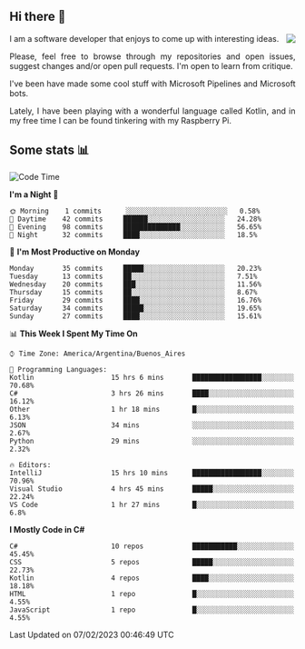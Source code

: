 ## Hi there :slightly_smiling_face:

<img src="https://github-readme-stats.vercel.app/api?username=victorgrycuk&show_icons=true&count_private=true&title_color=F7941E&icon_color=F7941E" align="right">

<p align="justify">
I am a software developer that enjoys to come up with interesting ideas.
<p/>

<p align= "justify">
Please, feel free to browse through my repositories and open issues, suggest changes and/or open pull requests. I'm open to learn from critique.
<p/>


<p align= "justify">
I've been have made some cool stuff with Microsoft Pipelines and Microsoft bots.
<p/>

<p align= "justify">
Lately, I have been playing with a wonderful language called Kotlin, and in my free time I can be found tinkering with my Raspberry Pi.
<p/>

## Some stats :bar_chart:
<!--START_SECTION:waka-->
![Code Time](http://img.shields.io/badge/Code%20Time-1%2C347%20hrs%2045%20mins-blue)

**I'm a Night 🦉** 

```text
🌞 Morning    1 commits      ░░░░░░░░░░░░░░░░░░░░░░░░░   0.58% 
🌆 Daytime    42 commits     ██████░░░░░░░░░░░░░░░░░░░   24.28% 
🌃 Evening    98 commits     ██████████████░░░░░░░░░░░   56.65% 
🌙 Night      32 commits     ████░░░░░░░░░░░░░░░░░░░░░   18.5%

```
📅 **I'm Most Productive on Monday** 

```text
Monday       35 commits     █████░░░░░░░░░░░░░░░░░░░░   20.23% 
Tuesday      13 commits     ██░░░░░░░░░░░░░░░░░░░░░░░   7.51% 
Wednesday    20 commits     ███░░░░░░░░░░░░░░░░░░░░░░   11.56% 
Thursday     15 commits     ██░░░░░░░░░░░░░░░░░░░░░░░   8.67% 
Friday       29 commits     ████░░░░░░░░░░░░░░░░░░░░░   16.76% 
Saturday     34 commits     █████░░░░░░░░░░░░░░░░░░░░   19.65% 
Sunday       27 commits     ████░░░░░░░░░░░░░░░░░░░░░   15.61%

```


📊 **This Week I Spent My Time On** 

```text
⌚︎ Time Zone: America/Argentina/Buenos_Aires

💬 Programming Languages: 
Kotlin                   15 hrs 6 mins       █████████████████░░░░░░░░   70.68% 
C#                       3 hrs 26 mins       ████░░░░░░░░░░░░░░░░░░░░░   16.12% 
Other                    1 hr 18 mins        █░░░░░░░░░░░░░░░░░░░░░░░░   6.13% 
JSON                     34 mins             ░░░░░░░░░░░░░░░░░░░░░░░░░   2.67% 
Python                   29 mins             ░░░░░░░░░░░░░░░░░░░░░░░░░   2.32%

🔥 Editors: 
IntelliJ                 15 hrs 10 mins      █████████████████░░░░░░░░   70.96% 
Visual Studio            4 hrs 45 mins       █████░░░░░░░░░░░░░░░░░░░░   22.24% 
VS Code                  1 hr 27 mins        █░░░░░░░░░░░░░░░░░░░░░░░░   6.8%

```

**I Mostly Code in C#** 

```text
C#                       10 repos            ███████████░░░░░░░░░░░░░░   45.45% 
CSS                      5 repos             █████░░░░░░░░░░░░░░░░░░░░   22.73% 
Kotlin                   4 repos             ████░░░░░░░░░░░░░░░░░░░░░   18.18% 
HTML                     1 repo              █░░░░░░░░░░░░░░░░░░░░░░░░   4.55% 
JavaScript               1 repo              █░░░░░░░░░░░░░░░░░░░░░░░░   4.55%

```



 Last Updated on 07/02/2023 00:46:49 UTC
<!--END_SECTION:waka-->
